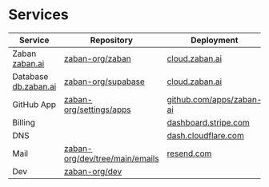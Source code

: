 
# Services

| Service  | Repository | Deployment | Observability 
| -------- | ---------- | ----------- | ----------- 
| Zaban [zaban.ai](https://zaban.ai) | [zaban-org/zaban](https://github.com/zaban-org/zaban) | [cloud.zaban.ai](https://cloud.zaban.ai/project/swkkggc04kgccw8g8osokscc/beta/application/jgcco884c8gc0co0w4gc0sks/deployment) | [Logs](https://cloud.zaban.ai/project/swkkggc04kgccw8g8osokscc/beta/application/jgcco884c8gc0co0w4gc0sks/logs) 
| Database [db.zaban.ai](https://db.zaban.ai) | [zaban-org/supabase](https://github.com/zaban-org/supabase) | [cloud.zaban.ai](https://cloud.zaban.ai/project/swkkggc04kgccw8g8osokscc/beta/service/k0so0s4wkko08k4oo8c0sckw) | [Logs](https://cloud.zaban.ai/project/swkkggc04kgccw8g8osokscc/beta/service/k0so0s4wkko08k4oo8c0sckw#logs) 
| GitHub App | [zaban-org/settings/apps](https://github.com/organizations/zaban-org/settings/apps) | [github.com/apps/zaban-ai](https://github.com/apps/zaban-ai/installations/select_target) | 
| Billing |  | [dashboard.stripe.com](https://dashboard.stripe.com/test/dashboard) | [Logs](https://dashboard.stripe.com/test/payments) 
| DNS |  | [dash.cloudflare.com](https://dash.cloudflare.com/3fdc57d9c28cf7f48aac59bb47c02b0b/zaban.ai/dns/records) | [Logs](https://dash.cloudflare.com/3fdc57d9c28cf7f48aac59bb47c02b0b/zaban.ai/analytics/traffic) | 
| Mail | [zaban-org/dev/tree/main/emails](https://github.com/zaban-org/dev/tree/main/emails) | [resend.com](https://resend.com/emails) | [Logs](https://resend.com/logs) 
| Dev | [zaban-org/dev](https://github.com/zaban-org/dev) |
